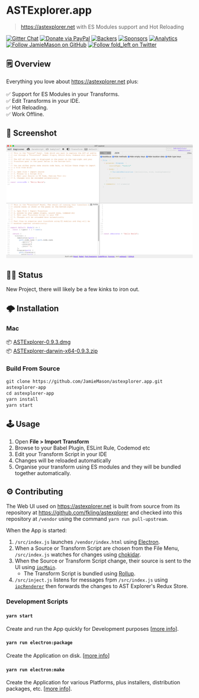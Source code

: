# ASTExplorer.app

> https://astexplorer.net with ES Modules support and Hot Reloading

[![Gitter Chat](https://badges.gitter.im/Join%20Chat.svg)](https://gitter.im/JamieMason/astexplorer)
[![Donate via PayPal](https://img.shields.io/badge/donate-paypal-blue.svg)](https://www.paypal.me/foldleft)
[![Backers](https://opencollective.com/fold_left/backers/badge.svg)](https://opencollective.com/fold_left#backer)
[![Sponsors](https://opencollective.com/fold_left/sponsors/badge.svg)](https://opencollective.com/fold_left#sponsors)
[![Analytics](https://ga-beacon.appspot.com/UA-45466560-5/astexplorer?flat&useReferer)](https://github.com/igrigorik/ga-beacon)
[![Follow JamieMason on GitHub](https://img.shields.io/github/followers/JamieMason.svg?style=social&label=Follow)](https://github.com/JamieMason)
[![Follow fold_left on Twitter](https://img.shields.io/twitter/follow/fold_left.svg?style=social&label=Follow)](https://twitter.com/fold_left)

## 🗒 Overview

Everything you love about https://astexplorer.net plus:<br><br>✅ Support for ES
Modules in your Transforms.<br>✅ Edit Transforms in your IDE.<br>✅ Hot
Reloading.<br>✅ Work Offline.

## 📸 Screenshot

<center><img src="./static/screenshot.png?raw=true"></center>

## 🙋🏽 Status

New Project, there will likely be a few kinks to iron out.

## 🌩 Installation

### Mac

📦
[ASTExplorer-0.9.3.dmg](https://github.com/JamieMason/astexplorer.app/releases/download/0.9.3/ASTExplorer-0.9.3.dmg)<br>
📦
[ASTExplorer-darwin-x64-0.9.3.zip](https://github.com/JamieMason/astexplorer.app/releases/download/0.9.3/ASTExplorer-darwin-x64-0.9.3.zip)

### Build From Source

```
git clone https://github.com/JamieMason/astexplorer.app.git astexplorer-app
cd astexplorer-app
yarn install
yarn start
```

## 🕹 Usage

1. Open **File > Import Transform**
1. Browse to your Babel Plugin, ESLint Rule, Codemod etc
1. Edit your Transform Script in your IDE
1. Changes will be reloaded automatically
1. Organise your transform using ES modules and they will be bundled together
   automatically.

## ⚙️ Contributing

The Web UI used on https://astexplorer.net is built from source from its
repository at https://github.com/fkling/astexplorer and checked into this
repository at `/vendor` using the command `yarn run pull-upstream`.

When the App is started:

1. `/src/index.js` launches `/vendor/index.html` using
   [Electron](https://electronjs.org/).
1. When a Source or Transform Script are chosen from the File Menu,
   `/src/index.js` watches for changes using
   [chokidar](https://github.com/paulmillr/chokidar).
1. When the Source or Transform Script change, their source is sent to the UI
   using [`ipcMain`](https://electronjs.org/docs/api/ipc-main).
   - The Transform Script is bundled using [Rollup](https://rollupjs.org).
1. `/src/inject.js` listens for messages frpm `/src/index.js` using
   [`ipcRenderer`](https://electronjs.org/docs/api/ipc-renderer) then forwards
   the changes to AST Explorer's Redux Store.

### Development Scripts

#### `yarn start`

Create and run the App quickly for Development purposes
[[more info](https://github.com/electron-userland/electron-forge/tree/5.x#launching-your-project)].

#### `yarn run electron:package`

Create the Application on disk.
[[more info](https://github.com/electron-userland/electron-forge/tree/5.x#packaging-your-project)]

#### `yarn run electron:make`

Create the Application for various Platforms, plus installers, distribution
packages, etc.
[[more info](https://github.com/electron-userland/electron-forge/tree/5.x#generating-a-distributable-for-your-project)].
